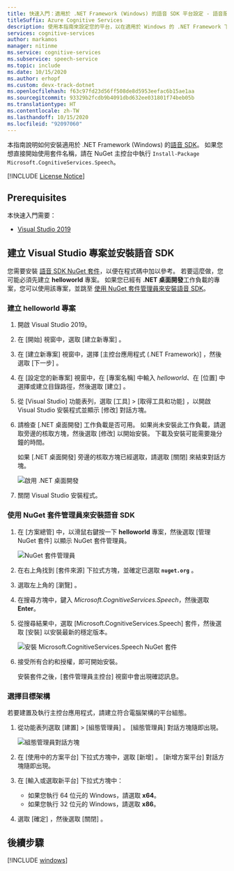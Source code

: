 ```yaml
---
title: 快速入門：適用於 .NET Framework (Windows) 的語音 SDK 平台設定 - 語音服務
titleSuffix: Azure Cognitive Services
description: 使用本指南來設定您的平台，以在適用於 Windows 的 .NET Framework 下搭配使用 C# 與語音服務 SDK。
services: cognitive-services
author: markamos
manager: nitinme
ms.service: cognitive-services
ms.subservice: speech-service
ms.topic: include
ms.date: 10/15/2020
ms.author: erhopf
ms.custom: devx-track-dotnet
ms.openlocfilehash: f63c97fd23d56ff508de8d5953eefac6b15ae1aa
ms.sourcegitcommit: 93329b2fcdb9b4091dbd632ee031801f74beb05b
ms.translationtype: HT
ms.contentlocale: zh-TW
ms.lasthandoff: 10/15/2020
ms.locfileid: "92097060"
---
```

本指南說明如何安裝適用於 .NET Framework (Windows) 的[語音 SDK](~/articles/cognitive-services/speech-service/speech-sdk.md)。 如果您想直接開始使用套件名稱，請在 NuGet 主控台中執行 `Install-Package Microsoft.CognitiveServices.Speech`。

[!INCLUDE [License Notice](~/includes/cognitive-services-speech-service-license-notice.md)]

## <a name="prerequisites"></a>Prerequisites

本快速入門需要：

* [Visual Studio 2019](https://visualstudio.microsoft.com/downloads/)

## <a name="create-a-visual-studio-project-and-install-the-speech-sdk"></a>建立 Visual Studio 專案並安裝語音 SDK

您需要安裝 [語音 SDK NuGet 套件](https://aka.ms/csspeech/nuget)，以便在程式碼中加以參考。 若要這麼做，您可能必須先建立 **helloworld** 專案。 如果您已經有 **.NET 桌面開發**工作負載的專案，您可以使用該專案，並跳至 [使用 NuGet 套件管理員來安裝語音 SDK](#use-nuget-package-manager-to-install-the-speech-sdk)。

### <a name="create-helloworld-project"></a>建立 helloworld 專案

1. 開啟 Visual Studio 2019。

1. 在 [開始] 視窗中，選取 [建立新專案]  。 

1. 在 [建立新專案]  視窗中，選擇 [主控台應用程式 (.NET Framework)]  ，然後選取 [下一步]  。

1. 在 [設定您的新專案]  視窗中，在 [專案名稱]  中輸入 *helloworld*、在 [位置]  中選擇或建立目錄路徑，然後選取 [建立]  。

1. 從 [Visual Studio] 功能表列，選取 [工具]   > [取得工具和功能]  ，以開啟 Visual Studio 安裝程式並顯示 [修改]  對話方塊。

1. 請檢查 [.NET 桌面開發]  工作負載是否可用。 如果尚未安裝此工作負載，請選取旁邊的核取方塊，然後選取 [修改]  以開始安裝。 下載及安裝可能需要幾分鐘的時間。

   如果 [.NET 桌面開發]  旁邊的核取方塊已經選取，請選取 [關閉]  來結束對話方塊。

   ![啟用 .NET 桌面開發](~/articles/cognitive-services/speech-service/media/sdk/vs-enable-net-desktop-workload.png)

1. 關閉 Visual Studio 安裝程式。

### <a name="use-nuget-package-manager-to-install-the-speech-sdk"></a>使用 NuGet 套件管理員來安裝語音 SDK

1. 在 [方案總管] 中，以滑鼠右鍵按一下 **helloworld** 專案，然後選取 [管理 NuGet 套件]  以顯示 NuGet 套件管理員。

   ![NuGet 套件管理員](~/articles/cognitive-services/speech-service/media/sdk/vs-nuget-package-manager.png)

1. 在右上角找到 [套件來源]  下拉式方塊，並確定已選取 **`nuget.org`** 。

1. 選取左上角的 [瀏覽]  。

1. 在搜尋方塊中，鍵入 *Microsoft.CognitiveServices.Speech*，然後選取 **Enter**。

1. 從搜尋結果中，選取 [Microsoft.CognitiveServices.Speech]  套件，然後選取 [安裝]  以安裝最新的穩定版本。

   ![安裝 Microsoft.CognitiveServices.Speech NuGet 套件](~/articles/cognitive-services/speech-service/media/sdk/qs-csharp-dotnet-windows-03-nuget-install-1.0.0.png)

1. 接受所有合約和授權，即可開始安裝。

   安裝套件之後，[套件管理員主控台]  視窗中會出現確認訊息。

### <a name="choose-target-architecture"></a>選擇目標架構

若要建置及執行主控台應用程式，請建立符合電腦架構的平台組態。

1. 從功能表列選取 [建置]   > [組態管理員]  。 [組態管理員]  對話方塊隨即出現。

   ![組態管理員對話方塊](~/articles/cognitive-services/speech-service/media/sdk/vs-configuration-manager-dialog-box.png)

1. 在 [使用中的方案平台]  下拉式方塊中，選取 [新增]  。 [新增方案平台]  對話方塊隨即出現。

1. 在 [輸入或選取新平台]  下拉式方塊中：
   - 如果您執行 64 位元的 Windows，請選取 **x64**。
   - 如果您執行 32 位元的 Windows，請選取 **x86**。

1. 選取 [確定]  ，然後選取 [關閉]  。

## <a name="next-steps"></a>後續步驟

[!INCLUDE [windows](../quickstart-list.md)]
